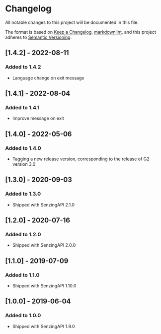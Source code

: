# Changelog

All notable changes to this project will be documented in this file.

The format is based on [Keep a Changelog](https://keepachangelog.com/en/1.0.0/),
[markdownlint](https://dlaa.me/markdownlint/),
and this project adheres to [Semantic Versioning](https://semver.org/spec/v2.0.0.html).

## [1.4.2] - 2022-08-11

### Added to 1.4.2

- Language change on exit message 

## [1.4.1] - 2022-08-04

### Added to 1.4.1

- Improve message on exit 

## [1.4.0] - 2022-05-06

### Added to 1.4.0

- Tagging a new release version, corresponding to the release of G2 version 3.0

## [1.3.0] - 2020-09-03

### Added to 1.3.0

- Shipped with SenzingAPI 2.1.0

## [1.2.0] - 2020-07-16

### Added to 1.2.0

- Shipped with SenzingAPI 2.0.0

## [1.1.0] - 2019-07-09

### Added to 1.1.0

- Shipped with SenzingAPI 1.10.0

## [1.0.0] - 2019-06-04

### Added to 1.0.0

- Shipped with SenzingAPI 1.9.0
